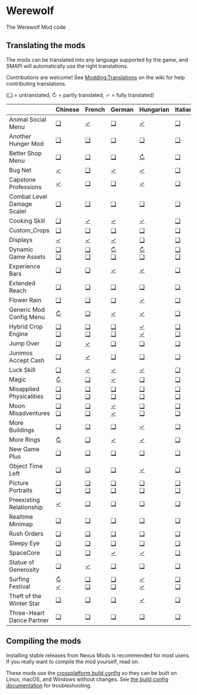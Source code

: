 # Werewolf
The Werewolf Mod code

## Translating the mods
<!--

    This section is auto-generated using a script, there's no need to edit it manually.
    https://gist.github.com/Pathoschild/040ff6c8dc863ed2a7a828aa04447033

-->
The mods can be translated into any language supported by the game, and SMAPI will automatically
use the right translations.

Contributions are welcome! See [Modding:Translations](https://stardewvalleywiki.com/Modding:Translations)
on the wiki for help contributing translations.

(❑ = untranslated, ↻ = partly translated, ✓ = fully translated)

&nbsp;                     | Chinese                                                                                                            | French                                                                                                            | German                                                                                                            | Hungarian                                                                                                                         | Italian                                                                                                           | Japanese                                                                                                          | Korean                                                                                                                    | [Polish]                                                                                                          | Portuguese                                                                                                         | Russian                                                                                                            | Spanish                                                                                                                           | [Thai]                                                                                                                    | Turkish                                                                                                           | [Ukrainian]
:------------------------- | :----------------------------------------------------------------------------------------------------------------- | :---------------------------------------------------------------------------------------------------------------- | :---------------------------------------------------------------------------------------------------------------- | :-------------------------------------------------------------------------------------------------------------------------------- | :---------------------------------------------------------------------------------------------------------------- | :---------------------------------------------------------------------------------------------------------------- | :------------------------------------------------------------------------------------------------------------------------ | :---------------------------------------------------------------------------------------------------------------- | :----------------------------------------------------------------------------------------------------------------- | :----------------------------------------------------------------------------------------------------------------- | :-------------------------------------------------------------------------------------------------------------------------------- | :------------------------------------------------------------------------------------------------------------------------ | :---------------------------------------------------------------------------------------------------------------- | :----------------------------------------------------------------------------------------------------------------
Animal Social Menu         | [❑](AnimalSocialMenu/i18n)                                                                                         | [✓](AnimalSocialMenu/i18n/fr.json)                                                                                | [❑](AnimalSocialMenu/i18n)                                                                                        | [✓](AnimalSocialMenu/i18n/hu.json)                                                                                                | [❑](AnimalSocialMenu/i18n)                                                                                        | [❑](AnimalSocialMenu/i18n)                                                                                        | [✓](AnimalSocialMenu/i18n/ko.json)                                                                                        | [❑](AnimalSocialMenu/i18n)                                                                                        | [❑](AnimalSocialMenu/i18n)                                                                                         | [❑](AnimalSocialMenu/i18n)                                                                                         | [✓](AnimalSocialMenu/i18n/es.json)                                                                                                | [✓](AnimalSocialMenu/i18n/th.json)                                                                                        | [❑](AnimalSocialMenu/i18n)                                                                                        | [✓](AnimalSocialMenu/i18n/uk.json)
Another Hunger Mod         | [❑](AnotherHungerMod/i18n)                                                                                         | [❑](AnotherHungerMod/i18n)                                                                                        | [❑](AnotherHungerMod/i18n)                                                                                        | [❑](AnotherHungerMod/i18n)                                                                                                        | [❑](AnotherHungerMod/i18n)                                                                                        | [❑](AnotherHungerMod/i18n)                                                                                        | [✓](AnotherHungerMod/i18n/ko.json)                                                                                        | [❑](AnotherHungerMod/i18n)                                                                                        | [❑](AnotherHungerMod/i18n)                                                                                         | [❑](AnotherHungerMod/i18n)                                                                                         | [✓](AnotherHungerMod/i18n/es.json)                                                                                                | [❑](AnotherHungerMod/i18n)                                                                                                | [❑](AnotherHungerMod/i18n)                                                                                        | [✓](AnotherHungerMod/i18n/uk.json)
Better Shop Menu           | [❑](BetterShopMenu/i18n)                                                                                           | [❑](BetterShopMenu/i18n)                                                                                          | [❑](BetterShopMenu/i18n)                                                                                          | [↻](BetterShopMenu/i18n/hu.json)                                                                                                  | [❑](BetterShopMenu/i18n)                                                                                          | [❑](BetterShopMenu/i18n)                                                                                          | [↻](BetterShopMenu/i18n/ko.json)                                                                                          | [❑](BetterShopMenu/i18n)                                                                                          | [❑](BetterShopMenu/i18n)                                                                                           | [❑](BetterShopMenu/i18n)                                                                                           | [↻](BetterShopMenu/i18n/es.json)                                                                                                  | [↻](BetterShopMenu/i18n/th.json)                                                                                          | [❑](BetterShopMenu/i18n)                                                                                          | [✓](BetterShopMenu/i18n/uk.json)
Bug Net                    | [✓](BugNet/i18n/zh.json)                                                                                           | [❑](BugNet/i18n)                                                                                                  | [✓](BugNet/i18n/de.json)                                                                                          | [✓](BugNet/i18n/hu.json)                                                                                                          | [❑](BugNet/i18n)                                                                                                  | [❑](BugNet/i18n)                                                                                                  | [✓](BugNet/i18n/ko.json)                                                                                                  | [❑](BugNet/i18n)                                                                                                  | [❑](BugNet/i18n)                                                                                                   | [❑](BugNet/i18n)                                                                                                   | [✓](BugNet/i18n/es.json)                                                                                                          | [✓](BugNet/i18n/th.json)                                                                                                  | [❑](BugNet/i18n)                                                                                                  | [✓](BugNet/i18n/uk.json)
Capstone Professions       | [✓](CapstoneProfessions/i18n/zh.json)                                                                              | [❑](CapstoneProfessions/i18n)                                                                                     | [❑](CapstoneProfessions/i18n)                                                                                     | [✓](CapstoneProfessions/i18n/hu.json)                                                                                             | [❑](CapstoneProfessions/i18n)                                                                                     | [❑](CapstoneProfessions/i18n)                                                                                     | [✓](CapstoneProfessions/i18n/ko.json)                                                                                     | [❑](CapstoneProfessions/i18n)                                                                                     | [❑](CapstoneProfessions/i18n)                                                                                      | [❑](CapstoneProfessions/i18n)                                                                                      | [✓](CapstoneProfessions/i18n/es.json)                                                                                             | [✓](CapstoneProfessions/i18n/th.json)                                                                                     | [❑](CapstoneProfessions/i18n)                                                                                     | [✓](CapstoneProfessions/i18n/uk.json)
Combat Level Damage Scaler | [❑](CombatLevelDamageScaler/i18n)                                                                                  | [❑](CombatLevelDamageScaler/i18n)                                                                                 | [❑](CombatLevelDamageScaler/i18n)                                                                                 | [❑](CombatLevelDamageScaler/i18n)                                                                                                 | [❑](CombatLevelDamageScaler/i18n)                                                                                 | [❑](CombatLevelDamageScaler/i18n)                                                                                 | [✓](CombatLevelDamageScaler/i18n/ko.json)                                                                                 | [❑](CombatLevelDamageScaler/i18n)                                                                                 | [❑](CombatLevelDamageScaler/i18n)                                                                                  | [❑](CombatLevelDamageScaler/i18n)                                                                                  | [✓](CombatLevelDamageScaler/i18n/es.json)                                                                                         | [✓](CombatLevelDamageScaler/i18n/th.json)                                                                                 | [❑](CombatLevelDamageScaler/i18n)                                                                                 | [✓](CombatLevelDamageScaler/i18n/uk.json)
Cooking Skill              | [❑](CookingSkill/i18n)                                                                                             | [✓](CookingSkill/i18n/fr.json)                                                                                    | [✓](CookingSkill/i18n/de.json)                                                                                    | [✓](CookingSkill/i18n/hu.json)                                                                                                    | [❑](CookingSkill/i18n)                                                                                            | [❑](CookingSkill/i18n)                                                                                            | [✓](CookingSkill/i18n/ko.json)                                                                                            | [❑](CookingSkill/i18n)                                                                                            | [❑](CookingSkill/i18n)                                                                                             | [❑](CookingSkill/i18n)                                                                                             | [✓](CookingSkill/i18n/es.json)                                                                                                    | [✓](CookingSkill/i18n/th.json)                                                                                            | [❑](CookingSkill/i18n)                                                                                            | [✓](CookingSkill/i18n/uk.json)
Custom_Crops               | [❑](Custom_Crops/i18n)                                                                                             | [❑](Custom_Crops/i18n)                                                                                            | [❑](Custom_Crops/i18n)                                                                                            | [❑](Custom_Crops/i18n)                                                                                                            | [❑](Custom_Crops/i18n)                                                                                            | [❑](Custom_Crops/i18n)                                                                                            | [❑](Custom_Crops/i18n)                                                                                                    | [❑](Custom_Crops/i18n)                                                                                            | [❑](Custom_Crops/i18n)                                                                                             | [❑](Custom_Crops/i18n)                                                                                             | [❑](Custom_Crops/i18n)                                                                                                            | [❑](Custom_Crops/i18n)                                                                                                    | [❑](Custom_Crops/i18n)                                                                                            | [✓](Custom_Crops/i18n/uk.json)
Displays                   | [✓](Displays/i18n/zh.json)                                                                                         | [✓](Displays/i18n/fr.json)                                                                                        | [✓](Displays/i18n/de.json)                                                                                        | [❑](Displays/i18n)                                                                                                                | [❑](Displays/i18n)                                                                                                | [❑](Displays/i18n)                                                                                                | [✓](Displays/i18n/ko.json)                                                                                                | [❑](Displays/i18n)                                                                                                | [❑](Displays/i18n)                                                                                                 | [❑](Displays/i18n)                                                                                                 | [✓](Displays/i18n/es.json)                                                                                                        | [✓](Displays/i18n/th.json)                                                                                                | [❑](Displays/i18n)                                                                                                | [✓](Displays/i18n/uk.json)
Dynamic Game Assets        | [❑](DynamicGameAssets/i18n)<br />[❑](DynamicGameAssets/content-packs/DynamicGameAssets.Example/i18n)               | [❑](DynamicGameAssets/i18n)<br />[❑](DynamicGameAssets/content-packs/DynamicGameAssets.Example/i18n)              | [↻](DynamicGameAssets/i18n/de.json)<br />[❑](DynamicGameAssets/content-packs/DynamicGameAssets.Example/i18n)      | [↻](DynamicGameAssets/i18n/hu.json)<br />[❑](DynamicGameAssets/content-packs/DynamicGameAssets.Example/i18n)                      | [❑](DynamicGameAssets/i18n)<br />[❑](DynamicGameAssets/content-packs/DynamicGameAssets.Example/i18n)              | [❑](DynamicGameAssets/i18n)<br />[❑](DynamicGameAssets/content-packs/DynamicGameAssets.Example/i18n)              | [↻](DynamicGameAssets/i18n/ko.json)<br />[❑](DynamicGameAssets/content-packs/DynamicGameAssets.Example/i18n)              | [❑](DynamicGameAssets/i18n)<br />[❑](DynamicGameAssets/content-packs/DynamicGameAssets.Example/i18n)              | [❑](DynamicGameAssets/i18n)<br />[❑](DynamicGameAssets/content-packs/DynamicGameAssets.Example/i18n)               | [❑](DynamicGameAssets/i18n)<br />[❑](DynamicGameAssets/content-packs/DynamicGameAssets.Example/i18n)               | [↻](DynamicGameAssets/i18n/es.json)<br />[↻](DynamicGameAssets/content-packs/DynamicGameAssets.Example/i18n/es.json)              | [↻](DynamicGameAssets/i18n/th.json)<br />[❑](DynamicGameAssets/content-packs/DynamicGameAssets.Example/i18n)              | [❑](DynamicGameAssets/i18n)<br />[❑](DynamicGameAssets/content-packs/DynamicGameAssets.Example/i18n)              | [✓](DynamicGameAssets/i18n/uk.json)<br />[✓](DynamicGameAssets/content-packs/DynamicGameAssets.Example/i18n/uk.json)
Experience Bars            | [❑](ExperienceBars/i18n)                                                                                           | [❑](ExperienceBars/i18n)                                                                                          | [✓](ExperienceBars/i18n/de.json)                                                                                  | [✓](ExperienceBars/i18n/hu.json)                                                                                                  | [❑](ExperienceBars/i18n)                                                                                          | [❑](ExperienceBars/i18n)                                                                                          | [✓](ExperienceBars/i18n/ko.json)                                                                                          | [❑](ExperienceBars/i18n)                                                                                          | [❑](ExperienceBars/i18n)                                                                                           | [❑](ExperienceBars/i18n)                                                                                           | [✓](ExperienceBars/i18n/es.json)                                                                                                  | [✓](ExperienceBars/i18n/th.json)                                                                                          | [❑](ExperienceBars/i18n)                                                                                          | [✓](ExperienceBars/i18n/uk.json)
Extended Reach             | [❑](ExtendedReach/i18n)                                                                                            | [❑](ExtendedReach/i18n)                                                                                           | [❑](ExtendedReach/i18n)                                                                                           | [❑](ExtendedReach/i18n)                                                                                                           | [❑](ExtendedReach/i18n)                                                                                           | [❑](ExtendedReach/i18n)                                                                                           | [❑](ExtendedReach/i18n)                                                                                                   | [❑](ExtendedReach/i18n)                                                                                           | [❑](ExtendedReach/i18n)                                                                                            | [❑](ExtendedReach/i18n)                                                                                            | [✓](ExtendedReach/i18n/es.json)                                                                                                   | [❑](ExtendedReach/i18n)                                                                                                   | [❑](ExtendedReach/i18n)                                                                                           | [✓](ExtendedReach/i18n/uk.json)
Flower Rain                | [❑](FlowerRain/i18n)                                                                                               | [❑](FlowerRain/i18n)                                                                                              | [❑](FlowerRain/i18n)                                                                                              | [✓](FlowerRain/i18n/hu.json)                                                                                                      | [❑](FlowerRain/i18n)                                                                                              | [❑](FlowerRain/i18n)                                                                                              | [✓](FlowerRain/i18n/ko.json)                                                                                              | [❑](FlowerRain/i18n)                                                                                              | [❑](FlowerRain/i18n)                                                                                               | [❑](FlowerRain/i18n)                                                                                               | [✓](FlowerRain/i18n/es.json)                                                                                                      | [❑](FlowerRain/i18n)                                                                                                      | [❑](FlowerRain/i18n)                                                                                              | [✓](FlowerRain/i18n/uk.json)
Generic Mod Config Menu    | [↻](GenericModConfigMenu/i18n/zh.json)                                                                             | [❑](GenericModConfigMenu/i18n)                                                                                    | [✓](GenericModConfigMenu/i18n/de.json)                                                                            | [✓](GenericModConfigMenu/i18n/hu.json)                                                                                            | [❑](GenericModConfigMenu/i18n)                                                                                    | [❑](GenericModConfigMenu/i18n)                                                                                    | [✓](GenericModConfigMenu/i18n/ko.json)                                                                                    | [✓](GenericModConfigMenu/i18n/pl.json)                                                                            | [❑](GenericModConfigMenu/i18n)                                                                                     | [↻](GenericModConfigMenu/i18n/ru.json)                                                                             | [✓](GenericModConfigMenu/i18n/es.json)                                                                                            | [↻](GenericModConfigMenu/i18n/th.json)                                                                                    | [❑](GenericModConfigMenu/i18n)                                                                                    | [✓](GenericModConfigMenu/i18n/uk.json)
Hybrid Crop Engine         | [❑](HybridCropEngine/i18n)<br />[❑](HybridCropEngine/content-packs/%5BHCE%5D%20Garsnips/%5BJA%5D%20Garsnips/i18n)  | [❑](HybridCropEngine/i18n)<br />[❑](HybridCropEngine/content-packs/%5BHCE%5D%20Garsnips/%5BJA%5D%20Garsnips/i18n) | [❑](HybridCropEngine/i18n)<br />[❑](HybridCropEngine/content-packs/%5BHCE%5D%20Garsnips/%5BJA%5D%20Garsnips/i18n) | [✓](HybridCropEngine/i18n/hu.json)<br />[✓](HybridCropEngine/content-packs/%5BHCE%5D%20Garsnips/%5BJA%5D%20Garsnips/i18n/hu.json) | [❑](HybridCropEngine/i18n)<br />[❑](HybridCropEngine/content-packs/%5BHCE%5D%20Garsnips/%5BJA%5D%20Garsnips/i18n) | [❑](HybridCropEngine/i18n)<br />[❑](HybridCropEngine/content-packs/%5BHCE%5D%20Garsnips/%5BJA%5D%20Garsnips/i18n) | [✓](HybridCropEngine/i18n/ko.json)<br />[❑](HybridCropEngine/content-packs/%5BHCE%5D%20Garsnips/%5BJA%5D%20Garsnips/i18n) | [❑](HybridCropEngine/i18n)<br />[❑](HybridCropEngine/content-packs/%5BHCE%5D%20Garsnips/%5BJA%5D%20Garsnips/i18n) | [❑](HybridCropEngine/i18n)<br />[❑](HybridCropEngine/content-packs/%5BHCE%5D%20Garsnips/%5BJA%5D%20Garsnips/i18n)  | [❑](HybridCropEngine/i18n)<br />[❑](HybridCropEngine/content-packs/%5BHCE%5D%20Garsnips/%5BJA%5D%20Garsnips/i18n)  | [✓](HybridCropEngine/i18n/es.json)<br />[✓](HybridCropEngine/content-packs/%5BHCE%5D%20Garsnips/%5BJA%5D%20Garsnips/i18n/es.json) | [✓](HybridCropEngine/i18n/th.json)<br />[❑](HybridCropEngine/content-packs/%5BHCE%5D%20Garsnips/%5BJA%5D%20Garsnips/i18n) | [❑](HybridCropEngine/i18n)<br />[❑](HybridCropEngine/content-packs/%5BHCE%5D%20Garsnips/%5BJA%5D%20Garsnips/i18n) | [✓](HybridCropEngine/i18n/uk.json)<br />[✓](HybridCropEngine/content-packs/%5BHCE%5D%20Garsnips/%5BJA%5D%20Garsnips/i18n/uk.json)
Jump Over                  | [❑](JumpOver/i18n)                                                                                                 | [✓](JumpOver/i18n/fr.json)                                                                                        | [❑](JumpOver/i18n)                                                                                                | [❑](JumpOver/i18n)                                                                                                                | [❑](JumpOver/i18n)                                                                                                | [❑](JumpOver/i18n)                                                                                                | [✓](JumpOver/i18n/ko.json)                                                                                                | [❑](JumpOver/i18n)                                                                                                | [❑](JumpOver/i18n)                                                                                                 | [❑](JumpOver/i18n)                                                                                                 | [✓](JumpOver/i18n/es.json)                                                                                                        | [✓](JumpOver/i18n/th.json)                                                                                                | [❑](JumpOver/i18n)                                                                                                | [✓](JumpOver/i18n/uk.json)
Junimos Accept Cash        | [❑](JunimosAcceptCash/i18n)                                                                                        | [✓](JunimosAcceptCash/i18n/fr.json)                                                                               | [❑](JunimosAcceptCash/i18n)                                                                                       | [❑](JunimosAcceptCash/i18n)                                                                                                       | [❑](JunimosAcceptCash/i18n)                                                                                       | [❑](JunimosAcceptCash/i18n)                                                                                       | [✓](JunimosAcceptCash/i18n/ko.json)                                                                                       | [❑](JunimosAcceptCash/i18n)                                                                                       | [❑](JunimosAcceptCash/i18n)                                                                                        | [❑](JunimosAcceptCash/i18n)                                                                                        | [✓](JunimosAcceptCash/i18n/es.json)                                                                                               | [✓](JunimosAcceptCash/i18n/th.json)                                                                                       | [❑](JunimosAcceptCash/i18n)                                                                                       | [✓](JunimosAcceptCash/i18n/uk.json)
Luck Skill                 | [❑](LuckSkill/i18n)                                                                                                | [✓](LuckSkill/i18n/fr.json)                                                                                       | [✓](LuckSkill/i18n/de.json)                                                                                       | [✓](LuckSkill/i18n/hu.json)                                                                                                       | [❑](LuckSkill/i18n)                                                                                               | [❑](LuckSkill/i18n)                                                                                               | [✓](LuckSkill/i18n/ko.json)                                                                                               | [❑](LuckSkill/i18n)                                                                                               | [❑](LuckSkill/i18n)                                                                                                | [❑](LuckSkill/i18n)                                                                                                | [✓](LuckSkill/i18n/es.json)                                                                                                       | [❑](LuckSkill/i18n)                                                                                                       | [❑](LuckSkill/i18n)                                                                                               | [✓](LuckSkill/i18n/uk.json)
Magic                      | [↻](Magic/i18n/zh.json)                                                                                            | [❑](Magic/i18n)                                                                                                   | [✓](Magic/i18n/de.json)                                                                                           | [❑](Magic/i18n)                                                                                                                   | [❑](Magic/i18n)                                                                                                   | [❑](Magic/i18n)                                                                                                   | [↻](Magic/i18n/ko.json)                                                                                                   | [❑](Magic/i18n)                                                                                                   | [↻](Magic/i18n/pt.json)                                                                                            | [↻](Magic/i18n/ru.json)                                                                                            | [✓](Magic/i18n/es.json)                                                                                                           | [❑](Magic/i18n)                                                                                                           | [❑](Magic/i18n)                                                                                                   | [✓](Magic/i18n/uk.json)
Misapplied Physicalities   | [❑](MisappliedPhysicalities/i18n)<br />[❑](MisappliedPhysicalities/assets/dga/i18n)                                | [❑](MisappliedPhysicalities/i18n)<br />[❑](MisappliedPhysicalities/assets/dga/i18n)                               | [❑](MisappliedPhysicalities/i18n)<br />[❑](MisappliedPhysicalities/assets/dga/i18n)                               | [❑](MisappliedPhysicalities/i18n)<br />[❑](MisappliedPhysicalities/assets/dga/i18n)                                               | [❑](MisappliedPhysicalities/i18n)<br />[❑](MisappliedPhysicalities/assets/dga/i18n)                               | [❑](MisappliedPhysicalities/i18n)<br />[❑](MisappliedPhysicalities/assets/dga/i18n)                               | [❑](MisappliedPhysicalities/i18n)<br />[❑](MisappliedPhysicalities/assets/dga/i18n)                                       | [❑](MisappliedPhysicalities/i18n)<br />[❑](MisappliedPhysicalities/assets/dga/i18n)                               | [❑](MisappliedPhysicalities/i18n)<br />[❑](MisappliedPhysicalities/assets/dga/i18n)                                | [❑](MisappliedPhysicalities/i18n)<br />[❑](MisappliedPhysicalities/assets/dga/i18n)                                | [❑](MisappliedPhysicalities/i18n)<br />[❑](MisappliedPhysicalities/assets/dga/i18n)                                               | [❑](MisappliedPhysicalities/i18n)<br />[❑](MisappliedPhysicalities/assets/dga/i18n)                                       | [❑](MisappliedPhysicalities/i18n)<br />[❑](MisappliedPhysicalities/assets/dga/i18n)                               | [✓](MisappliedPhysicalities/i18n/uk.json)<br />[✓](MisappliedPhysicalities/assets/dga/i18n/uk.json)
Moon Misadventures         | [❑](MoonMisadventures/i18n)<br />[❑](MoonMisadventures/assets/dga/i18n)                                            | [❑](MoonMisadventures/i18n)<br />[❑](MoonMisadventures/assets/dga/i18n)                                           | [✓](MoonMisadventures/i18n/de.json)<br />[✓](MoonMisadventures/assets/dga/i18n/de.json)                           | [❑](MoonMisadventures/i18n)<br />[❑](MoonMisadventures/assets/dga/i18n)                                                           | [❑](MoonMisadventures/i18n)<br />[❑](MoonMisadventures/assets/dga/i18n)                                           | [❑](MoonMisadventures/i18n)<br />[❑](MoonMisadventures/assets/dga/i18n)                                           | [❑](MoonMisadventures/i18n)<br />[❑](MoonMisadventures/assets/dga/i18n)                                                   | [❑](MoonMisadventures/i18n)<br />[❑](MoonMisadventures/assets/dga/i18n)                                           | [❑](MoonMisadventures/i18n)<br />[❑](MoonMisadventures/assets/dga/i18n)                                            | [❑](MoonMisadventures/i18n)<br />[❑](MoonMisadventures/assets/dga/i18n)                                            | [✓](MoonMisadventures/i18n/es.json)<br />[❑](MoonMisadventures/assets/dga/i18n)                                                   | [❑](MoonMisadventures/i18n)<br />[❑](MoonMisadventures/assets/dga/i18n)                                                   | [❑](MoonMisadventures/i18n)<br />[❑](MoonMisadventures/assets/dga/i18n)                                           | [✓](MoonMisadventures/i18n/uk.json)<br />[✓](MoonMisadventures/assets/dga/i18n/uk.json)
More Buildings             | [❑](MoreBuildings/i18n)                                                                                            | [❑](MoreBuildings/i18n)                                                                                           | [❑](MoreBuildings/i18n)                                                                                           | [✓](MoreBuildings/i18n/hu.json)                                                                                                   | [❑](MoreBuildings/i18n)                                                                                           | [❑](MoreBuildings/i18n)                                                                                           | [✓](MoreBuildings/i18n/ko.json)                                                                                           | [❑](MoreBuildings/i18n)                                                                                           | [❑](MoreBuildings/i18n)                                                                                            | [❑](MoreBuildings/i18n)                                                                                            | [✓](MoreBuildings/i18n/es.json)                                                                                                   | [✓](MoreBuildings/i18n/th.json)                                                                                           | [❑](MoreBuildings/i18n)                                                                                           | [✓](MoreBuildings/i18n/uk.json)
More Rings                 | [↻](MoreRings/i18n/zh.json)                                                                                        | [❑](MoreRings/i18n)                                                                                               | [✓](MoreRings/i18n/de.json)                                                                                       | [✓](MoreRings/i18n/hu.json)                                                                                                       | [❑](MoreRings/i18n)                                                                                               | [❑](MoreRings/i18n)                                                                                               | [✓](MoreRings/i18n/ko.json)                                                                                               | [❑](MoreRings/i18n)                                                                                               | [❑](MoreRings/i18n)                                                                                                | [❑](MoreRings/i18n)                                                                                                | [✓](MoreRings/i18n/es.json)                                                                                                       | [❑](MoreRings/i18n)                                                                                                       | [❑](MoreRings/i18n)                                                                                               | [✓](MoreRings/i18n/uk.json)
New Game Plus              | [❑](NewGamePlus/i18n)                                                                                              | [❑](NewGamePlus/i18n)                                                                                             | [❑](NewGamePlus/i18n)                                                                                             | [❑](NewGamePlus/i18n)                                                                                                             | [❑](NewGamePlus/i18n)                                                                                             | [❑](NewGamePlus/i18n)                                                                                             | [❑](NewGamePlus/i18n)                                                                                                     | [❑](NewGamePlus/i18n)                                                                                             | [❑](NewGamePlus/i18n)                                                                                              | [❑](NewGamePlus/i18n)                                                                                              | [❑](NewGamePlus/i18n)                                                                                                             | [❑](NewGamePlus/i18n)                                                                                                     | [❑](NewGamePlus/i18n)                                                                                             | [✓](NewGamePlus/i18n/uk.json)
Object Time Left           | [❑](ObjectTimeLeft/i18n)                                                                                           | [❑](ObjectTimeLeft/i18n)                                                                                          | [❑](ObjectTimeLeft/i18n)                                                                                          | [✓](ObjectTimeLeft/i18n/hu.json)                                                                                                  | [❑](ObjectTimeLeft/i18n)                                                                                          | [❑](ObjectTimeLeft/i18n)                                                                                          | [✓](ObjectTimeLeft/i18n/ko.json)                                                                                          | [❑](ObjectTimeLeft/i18n)                                                                                          | [❑](ObjectTimeLeft/i18n)                                                                                           | [❑](ObjectTimeLeft/i18n)                                                                                           | [✓](ObjectTimeLeft/i18n/es.json)                                                                                                  | [✓](ObjectTimeLeft/i18n/th.json)                                                                                          | [❑](ObjectTimeLeft/i18n)                                                                                          | [✓](ObjectTimeLeft/i18n/uk.json)
Picture Portraits          | [❑](PicturePortraits/i18n)<br />[❑](PicturePortraits/assets/dga/i18n)                                              | [❑](PicturePortraits/i18n)<br />[❑](PicturePortraits/assets/dga/i18n)                                             | [❑](PicturePortraits/i18n)<br />[❑](PicturePortraits/assets/dga/i18n)                                             | [❑](PicturePortraits/i18n)<br />[❑](PicturePortraits/assets/dga/i18n)                                                             | [❑](PicturePortraits/i18n)<br />[❑](PicturePortraits/assets/dga/i18n)                                             | [❑](PicturePortraits/i18n)<br />[❑](PicturePortraits/assets/dga/i18n)                                             | [❑](PicturePortraits/i18n)<br />[❑](PicturePortraits/assets/dga/i18n)                                                     | [❑](PicturePortraits/i18n)<br />[❑](PicturePortraits/assets/dga/i18n)                                             | [❑](PicturePortraits/i18n)<br />[❑](PicturePortraits/assets/dga/i18n)                                              | [❑](PicturePortraits/i18n)<br />[❑](PicturePortraits/assets/dga/i18n)                                              | [✓](PicturePortraits/i18n/es.json)<br />[✓](PicturePortraits/assets/dga/i18n/es.json)                                             | [✓](PicturePortraits/i18n/th.json)<br />[✓](PicturePortraits/assets/dga/i18n/th.json)                                     | [❑](PicturePortraits/i18n)<br />[❑](PicturePortraits/assets/dga/i18n)                                             | [✓](PicturePortraits/i18n/uk.json)<br />[✓](PicturePortraits/assets/dga/i18n/uk.json)
Preexisting Relationship   | [✓](PreexistingRelationship/i18n/zh.json)                                                                          | [❑](PreexistingRelationship/i18n)                                                                                 | [❑](PreexistingRelationship/i18n)                                                                                 | [❑](PreexistingRelationship/i18n)                                                                                                 | [❑](PreexistingRelationship/i18n)                                                                                 | [❑](PreexistingRelationship/i18n)                                                                                 | [✓](PreexistingRelationship/i18n/ko.json)                                                                                 | [❑](PreexistingRelationship/i18n)                                                                                 | [❑](PreexistingRelationship/i18n)                                                                                  | [❑](PreexistingRelationship/i18n)                                                                                  | [✓](PreexistingRelationship/i18n/es.json)                                                                                         | [✓](PreexistingRelationship/i18n/th.json)                                                                                 | [❑](PreexistingRelationship/i18n)                                                                                 | [✓](PreexistingRelationship/i18n/uk.json)
Realtime Minimap           | [❑](RealtimeMinimap/i18n)                                                                                          | [❑](RealtimeMinimap/i18n)                                                                                         | [❑](RealtimeMinimap/i18n)                                                                                         | [❑](RealtimeMinimap/i18n)                                                                                                         | [❑](RealtimeMinimap/i18n)                                                                                         | [❑](RealtimeMinimap/i18n)                                                                                         | [✓](RealtimeMinimap/i18n/ko.json)                                                                                         | [❑](RealtimeMinimap/i18n)                                                                                         | [❑](RealtimeMinimap/i18n)                                                                                          | [❑](RealtimeMinimap/i18n)                                                                                          | [✓](RealtimeMinimap/i18n/es.json)                                                                                                 | [❑](RealtimeMinimap/i18n)                                                                                                 | [❑](RealtimeMinimap/i18n)                                                                                         | [✓](RealtimeMinimap/i18n/uk.json)
Rush Orders                | [❑](RushOrders/i18n)                                                                                               | [❑](RushOrders/i18n)                                                                                              | [❑](RushOrders/i18n)                                                                                              | [❑](RushOrders/i18n)                                                                                                              | [❑](RushOrders/i18n)                                                                                              | [❑](RushOrders/i18n)                                                                                              | [✓](RushOrders/i18n/ko.json)                                                                                              | [❑](RushOrders/i18n)                                                                                              | [❑](RushOrders/i18n)                                                                                               | [❑](RushOrders/i18n)                                                                                               | [✓](RushOrders/i18n/es.json)                                                                                                      | [❑](RushOrders/i18n)                                                                                                      | [❑](RushOrders/i18n)                                                                                              | [✓](RushOrders/i18n/uk.json)
Sleepy Eye                 | [❑](SleepyEye/i18n)                                                                                                | [❑](SleepyEye/i18n)                                                                                               | [❑](SleepyEye/i18n)                                                                                               | [❑](SleepyEye/i18n)                                                                                                               | [❑](SleepyEye/i18n)                                                                                               | [❑](SleepyEye/i18n)                                                                                               | [✓](SleepyEye/i18n/ko.json)                                                                                               | [❑](SleepyEye/i18n)                                                                                               | [❑](SleepyEye/i18n)                                                                                                | [❑](SleepyEye/i18n)                                                                                                | [✓](SleepyEye/i18n/es.json)                                                                                                       | [✓](SleepyEye/i18n/th.json)                                                                                               | [❑](SleepyEye/i18n)                                                                                               | [✓](SleepyEye/i18n/uk.json)
SpaceCore                  | [❑](SpaceCore/i18n)                                                                                                | [❑](SpaceCore/i18n)                                                                                               | [✓](SpaceCore/i18n/de.json)                                                                                       | [✓](SpaceCore/i18n/hu.json)                                                                                                       | [❑](SpaceCore/i18n)                                                                                               | [❑](SpaceCore/i18n)                                                                                               | [✓](SpaceCore/i18n/ko.json)                                                                                               | [❑](SpaceCore/i18n)                                                                                               | [❑](SpaceCore/i18n)                                                                                                | [❑](SpaceCore/i18n)                                                                                                | [✓](SpaceCore/i18n/es.json)                                                                                                       | [❑](SpaceCore/i18n)                                                                                                       | [❑](SpaceCore/i18n)                                                                                               | [✓](SpaceCore/i18n/uk.json)
Statue of Generosity       | [❑](StatueOfGenerosity/i18n)                                                                                       | [✓](StatueOfGenerosity/i18n/fr.json)                                                                              | [❑](StatueOfGenerosity/i18n)                                                                                      | [❑](StatueOfGenerosity/i18n)                                                                                                      | [❑](StatueOfGenerosity/i18n)                                                                                      | [❑](StatueOfGenerosity/i18n)                                                                                      | [✓](StatueOfGenerosity/i18n/ko.json)                                                                                      | [❑](StatueOfGenerosity/i18n)                                                                                      | [❑](StatueOfGenerosity/i18n)                                                                                       | [❑](StatueOfGenerosity/i18n)                                                                                       | [✓](StatueOfGenerosity/i18n/es.json)                                                                                              | [✓](StatueOfGenerosity/i18n/th.json)                                                                                      | [❑](StatueOfGenerosity/i18n)                                                                                      | [✓](StatueOfGenerosity/i18n/uk.json)
Surfing Festival           | [↻](SurfingFestival/i18n/zh.json)<br />[✓](SurfingFestival/content-packs/%5BMFM%5D%20SurfingFestival/i18n/zh.json) | [❑](SurfingFestival/i18n)<br />[❑](SurfingFestival/content-packs/%5BMFM%5D%20SurfingFestival/i18n)                | [❑](SurfingFestival/i18n)<br />[❑](SurfingFestival/content-packs/%5BMFM%5D%20SurfingFestival/i18n)                | [✓](SurfingFestival/i18n/hu.json)<br />[✓](SurfingFestival/content-packs/%5BMFM%5D%20SurfingFestival/i18n/hu.json)                | [❑](SurfingFestival/i18n)<br />[❑](SurfingFestival/content-packs/%5BMFM%5D%20SurfingFestival/i18n)                | [❑](SurfingFestival/i18n)<br />[❑](SurfingFestival/content-packs/%5BMFM%5D%20SurfingFestival/i18n)                | [✓](SurfingFestival/i18n/ko.json)<br />[✓](SurfingFestival/content-packs/%5BMFM%5D%20SurfingFestival/i18n/ko.json)        | [❑](SurfingFestival/i18n)<br />[❑](SurfingFestival/content-packs/%5BMFM%5D%20SurfingFestival/i18n)                | [↻](SurfingFestival/i18n/pt.json)<br />[✓](SurfingFestival/content-packs/%5BMFM%5D%20SurfingFestival/i18n/pt.json) | [↻](SurfingFestival/i18n/ru.json)<br />[✓](SurfingFestival/content-packs/%5BMFM%5D%20SurfingFestival/i18n/ru.json) | [✓](SurfingFestival/i18n/es.json)<br />[✓](SurfingFestival/content-packs/%5BMFM%5D%20SurfingFestival/i18n/es.json)                | [❑](SurfingFestival/i18n)<br />[❑](SurfingFestival/content-packs/%5BMFM%5D%20SurfingFestival/i18n)                        | [❑](SurfingFestival/i18n)<br />[❑](SurfingFestival/content-packs/%5BMFM%5D%20SurfingFestival/i18n)                | [✓](SurfingFestival/i18n/uk.json)<br />[✓](SurfingFestival/content-packs/%5BMFM%5D%20SurfingFestival/i18n/uk.json)
Theft of the Winter Star   | [❑](TheftOfTheWinterStar/i18n)                                                                                     | [❑](TheftOfTheWinterStar/i18n)                                                                                    | [❑](TheftOfTheWinterStar/i18n)                                                                                    | [✓](TheftOfTheWinterStar/i18n/hu.json)                                                                                            | [❑](TheftOfTheWinterStar/i18n)                                                                                    | [❑](TheftOfTheWinterStar/i18n)                                                                                    | [✓](TheftOfTheWinterStar/i18n/ko.json)                                                                                    | [❑](TheftOfTheWinterStar/i18n)                                                                                    | [❑](TheftOfTheWinterStar/i18n)                                                                                     | [❑](TheftOfTheWinterStar/i18n)                                                                                     | [✓](TheftOfTheWinterStar/i18n/es.json)                                                                                            | [❑](TheftOfTheWinterStar/i18n)                                                                                            | [❑](TheftOfTheWinterStar/i18n)                                                                                    | [✓](TheftOfTheWinterStar/i18n/uk.json)
Three-Heart Dance Partner  | [❑](ThreeHeartDancePartner/i18n)                                                                                   | [❑](ThreeHeartDancePartner/i18n)                                                                                  | [❑](ThreeHeartDancePartner/i18n)                                                                                  | [❑](ThreeHeartDancePartner/i18n)                                                                                                  | [❑](ThreeHeartDancePartner/i18n)                                                                                  | [❑](ThreeHeartDancePartner/i18n)                                                                                  | [✓](ThreeHeartDancePartner/i18n/ko.json)                                                                                  | [❑](ThreeHeartDancePartner/i18n)                                                                                  | [❑](ThreeHeartDancePartner/i18n)                                                                                   | [❑](ThreeHeartDancePartner/i18n)                                                                                   | [✓](ThreeHeartDancePartner/i18n/es.json)                                                                                          | [❑](ThreeHeartDancePartner/i18n)                                                                                          | [❑](ThreeHeartDancePartner/i18n)                                                                                  | [✓](ThreeHeartDancePartner/i18n/uk.json)

[Polish]: https://www.nexusmods.com/stardewvalley/mods/3616
[Thai]: https://www.nexusmods.com/stardewvalley/mods/7052
[Ukrainian]: https://www.nexusmods.com/stardewvalley/mods/8427

## Compiling the mods
Installing stable releases from Nexus Mods is recommended for most users. If you really want to
compile the mod yourself, read on.

These mods use the [crossplatform build config](https://www.nuget.org/packages/Pathoschild.Stardew.ModBuildConfig)
so they can be built on Linux, macOS, and Windows without changes. See [the build config documentation](https://www.nuget.org/packages/Pathoschild.Stardew.ModBuildConfig)
for troubleshooting.
